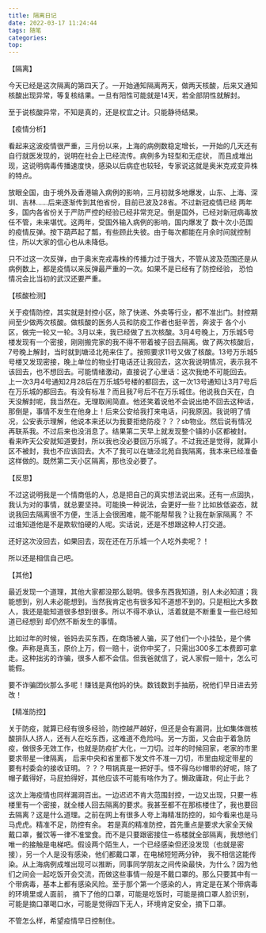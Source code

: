```yaml
---
title: 隔离日记
date: 2022-03-17 11:24:44
tags: 随笔
categories:
top:
---
```


【隔离】

今天已经是这次隔离的第四天了。一开始通知隔离两天，做两天核酸，后来又通知核酸出现异常，等复核结果。一旦有阳性可能就是14天，若全部阴性就解封。

至于说核酸异常，不知是真的，还是权宜之计。只能静待结果。

<!--more-->
【疫情分析】

看起来这波疫情很严重，三月份以来，上海的病例数稳定增长，一开始的几天还有自行就医发现的，说明在社会上已经流传。病例多为轻型和无症状，
而且成堆出现，这说明病毒传播速度快，感染以后病症也较轻，专家说这就是奥米克戎变异株的特点。

放眼全国，由于境外及香港输入病例的影响，三月初就多地爆发，山东、上海、深圳、吉林……后来逐渐传到其他省份，目前已波及28省。不过新冠疫情已经
两年多，国内各省份关于严防严控的经验已经非常充足。倒是国外，已经对新冠病毒放任不管，未来堪忧。这两年，受国外输入病例的影响，国内爆发了
数十次小范围的疫情反弹。按下葫芦起了瓢，有些顾此失彼。由于每次都能在月余时间就控制住，所以大家的信心也从未降低。

只不过这一次反弹，由于奥米克戎毒株的传播力过于强大，不管从波及范围还是从病例数上，都是疫情以来反弹最严重的一次。如果不是已经有了防控经验，
恐怕情况会比当初的武汉还要严重。

【核酸检测】

关于疫情防控，其实就是封控小区，除了快递、外卖等行业，都不准出门。封控期间至少做两次核酸。做核酸的医务人员和防疫工作者也挺辛苦，奔波于
各个小区，做完一轮又一轮。3月以来，我已经做了五次核酸。3月4号晚上，万乐城5号楼发现有一个密接，刚刚搬完家的我不得不带着被子回去隔离。做了两次核酸后，
7号晚上解封，当时就到塘泾北苑来住了。按照要求11号又做了核酸。13号万乐城5号楼又发现密接，晚上单位的物业打电话还让我回去，这次我说明情况，表示我不该回去，也不想回去。可能情绪激动，直接说了心里话：这次我绝不可能回去。
上一次3月4号通知2月28后在万乐城5号楼的都回去，这一次13号通知让3月7号后在万乐城的都回去。有没有标准？而且我7号后不在万乐城住。他说我白天在，白天没解封呢，我当然在。无理取闹简直。他还笑着说他不会说出绝不回去这种话，
那倒是，事情不发生在他身上！后来公安给我打来电话，问我原因。我说明了情况，公安表示理解，他说本来还以为我要拒绝防疫？？？sb物业。然后说有情况再联系我。不过后来也没消息了。结果第二天早上就发现整个镇的小区都被封。
看来昨天公安就知道要封，所以我也没必要回万乐城了。不过我还是觉得，就算小区不被封，我也不应该回去。大不了我可以在塘泾北苑自我隔离，我本来已经准备这样做的。既然第二天小区隔离，那也没必要了。

【反思】

不过这说明我是一个情商低的人，总是把自己的真实想法说出来。还有一点固执，我认为对的事情，就总要坚持。可能换一种说法，会更好一些？比如放低姿态，就说我回去隔离很不方便，生活上会很困难，能不能帮帮我？让我在新家隔离？
不过谁知道他是不是欺软怕硬的人呢。实话说，还是不想跟这种人打交道。

还好这次没回去，如果回去，现在还在万乐城一个人吃外卖呢？！

所以还是相信自己吧。

【其他】

最近发现一个道理，其他大家都没那么聪明。很多东西我知道，别人未必知道；我能想到，别人未必能想到。当然我肯定也有很多知不道想不到的。只是相比大多数人，我还是能知道很多想到很多。所以不得不承认，活着就是不断重复一些已经知道已经想到
却仍然不断发生的事情。

比如过年的时候，爸妈去买东西，在商场被人骗，买了他们一个小挂坠，是个佛像。声称是真玉，原价上万，假一赔十，说你中奖了，只需出300多工本费即可拿走。这种拙劣的诈骗，很多人都不会信。但我爸就信了，说人家假一赔十，怎么可能假。

要不诈骗团伙那么多呢！赚钱是真他妈的快。数钱数到手抽筋，祝他们早日进去劳改！


【精准防控】

关于防疫，就算已经有很多经验，防控越严越好，但还是会有漏洞，比如集体做核酸排队人挤人，还有人在吃东西，这难道不危险吗。另一方面，又会由于着急防疫，做很多无效工作，也就是防疫扩大化，一刀切。过年的时候回家，老家的市里要求带星一律隔离，
后来中央和省里都下发文件不准一刀切，市里由规定带星的要有村委会的接收证明。？？？甩锅真是一把好手。怪不得乌纱帽带的好呢，除了帽子戴得好，马屁拍得好，其他应该不可能有啥作为了。懒政庸政，何止于此？

这次上海疫情也同样漏洞百出。一边迟迟不肯大范围封控，一边又出现，只要一栋楼里有一个密接，就全楼人回去隔离的要求。我甚至都不在那栋楼住了，我也要回去隔离？这是什么道理。之前在网上有很多人夸上海精准防控的，如今看来也是马马虎虎。精准不足，防控有余。
若是真的精准防控，首先重点是要求大家全天候戴口罩，餐饮等一律不准堂食。而不是只要跟密接住一栋楼就全部隔离，我想他们唯一的接触是电梯吧。假设两个陌生人，一个已经感染但还没发现（也就是密接），另一个人是没有感染，他们都戴口罩，在电梯短短两分钟，
我不相信这能传染。从上海病例成堆出现可以推断，同事同学朋友之间传染最快，为什么？因为他们之间会一起吃饭开会交流，而做这些事情一般是不戴口罩的。那么只要其中有一个带病毒，基本上都有感染风险。至于那个第一个感染的人，肯定是在某个带病毒的环境里或人面前，
摘下了他的口罩，可能是吃饭时，可能是摘口罩人脸识别，可能是摘口罩喝口水，可能是觉得四下无人，环境肯定安全，摘下口罩。

不管怎么样，希望疫情早日控制住。
